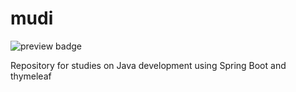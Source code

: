 # mudi

<div>
    <img alt="preview badge" src="https://img.shields.io/github/last-commit/gustavopassinato/mudi">
</div>

Repository for studies on Java development using Spring Boot and thymeleaf
